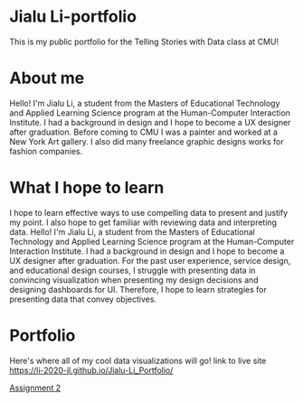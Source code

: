 # Jialu Li-portfolio
This is my public portfolio for the Telling Stories with Data class at CMU!

# About me
Hello! I'm Jialu Li, a student from the Masters of Educational Technology and Applied Learning Science program at the Human-Computer Interaction Institute. I had a background in design and I hope to become a UX designer after graduation. Before coming to CMU I was a painter and worked at a New York Art gallery. I also did many freelance graphic designs works for fashion companies. 

# What I hope to learn
I hope to learn effective ways to use compelling data to present and justify my point. I also hope to get familiar with reviewing data and interpreting data. Hello! I'm Jialu Li, a student from the Masters of Educational Technology and Applied Learning Science program at the Human-Computer Interaction Institute. I had a background in design and I hope to become a UX designer after graduation. For the past user experience, service design, and educational design courses, I struggle with presenting data in convincing visualization when presenting my design decisions and designing dashboards for UI. Therefore, I hope to learn strategies for presenting data that convey objectives. 

# Portfolio
Here's where all of my cool data visualizations will go!
link to live site https://li-2020-jl.github.io/Jialu-Li_Portfolio/


[Assignment 2](/dataviz2.md)

